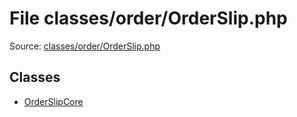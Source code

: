File classes/order/OrderSlip.php
=========

Source: [classes/order/OrderSlip.php](https://github.com/PrestaShop/PrestaShop/blob/1.5.2.0/classes/order/OrderSlip.php)


Classes
-------

* [OrderSlipCore](class.OrderSlipCore.md)

